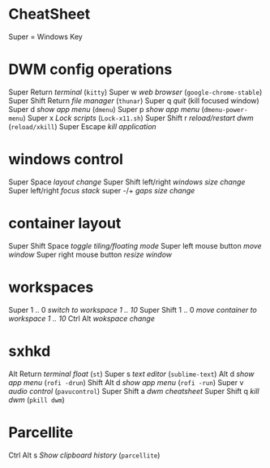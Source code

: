 # CheatSheet #
  Super = Windows Key
# DWM config operations
  Super          Return   *terminal* (`kitty`)
  Super          w        *web browser* (`google-chrome-stable`)
  Super   Shift  Return   *file manager* (`thunar`)
  Super          q        *quit* (kill focused window)
  Super          d        *show app menu* (`dmenu`)
  Super          p        *show app menu* (`dmenu-power-menu`)
  Super          x        *Lock scripts* (`Lock-x11.sh`)
  Super   Shift  r        *reload/restart dwm* (`reload/xkill`)
  Super          Escape   *kill application*
# windows control
  Super   Space              *layout change* 
  Super   Shift  left/right  *windows size change*
  Super          left/right  *focus stack*
  super          -/+         *gaps size change*
# container layout
  Super   Shift  Space       *toggle tiling/floating mode*
  Super   left mouse button  *move window*
  Super   right mouse button *resize window*
# workspaces
  Super         1 .. 0    *switch to workspace 1 .. 10*
  Super  Shift  1 .. 0    *move container to workspace 1 .. 10*
         Ctrl   Alt       *wokspace change*
# sxhkd
  Alt             Return   *terminal float* (`st`)
  Super           s        *text editor* (`sublime-text`)
          Alt     d        *show app menu* (`rofi -drun`)
  Shift   Alt     d        *show app menu* (`rofi -run`)
  Super           v        *audio control* (`pavucontrol`)
  Super   Shift   a        *dwm cheatsheet*
  Super   Shift   q        *kill dwm* (`pkill dwm`)
# Parcellite
  Ctrl    Alt     s        *Show clipboard history* (`parcellite`)
